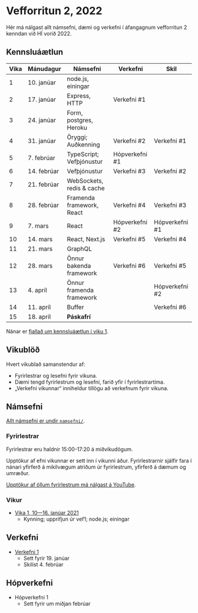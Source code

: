 # Vefforritun 2, 2022

Hér má nálgast allt námsefni, dæmi og verkefni í áfangagnum vefforritun 2 kenndan við HÍ vorið 2022.

## Kennsluáætlun

| Vika | Mánudagur   | Námsefni                  | Verkefni       | Skil           |
|------|-------------|---------------------------|----------------|----------------|
| 1    | 10. janúar  | node.js, einingar         |                |                |
| 2    | 17. janúar  | Express, HTTP             | Verkefni #1    |                |
| 3    | 24. janúar  | Form, postgres, Heroku    |                |                |
| 4    | 31. janúar  | Öryggi; Auðkenning        | Verkefni #2    | Verkefni #1    |
| 5    | 7. febrúar  | TypeScript; Vefþjónustur  | Hópverkefni #1 |                |
| 6    | 14. febrúar | Vefþjónustur              | Verkefni #3    | Verkefni #2    |
| 7    | 21. febrúar | WebSockets, redis & cache |                |                |
| 8    | 28. febrúar | Framenda framework, React | Verkefni #4    | Verkefni #3    |
| 9    | 7. mars     | React                     | Hópverkefni #2 | Hópverkefni #1 |
| 10   | 14. mars    | React, Next.js            | Verkefni #5    | Verkefni #4    |
| 11   | 21. mars    | GraphQL                   |                |                |
| 12   | 28. mars    | Önnur bakenda framework   | Verkefni #6    | Verkefni #5    |
| 13   | 4. apríl    | Önnur framenda framework  |                | Hópverkefni #2 |
| 14   | 11. apríl   | Buffer                    |                | Verkefni #6    |
| 15   | 18. apríl   | **Páskafrí**              |                |                |

Nánar er [fjallað um kennsluáætlun í viku 1](vikur/01).

## Vikublöð

Hvert vikublað samanstendur af:

* Fyrirlestrar og lesefni fyrir vikuna.
* Dæmi tengd fyrirlestrum og lesefni, farið yfir í fyrirlestrartíma.
* „Verkefni vikunnar“ inniheldur tillögu að verkefnum fyrir vikuna.

## Námsefni

[Allt námsefni er undir `namsefni/`](/namsefni).

### Fyrirlestrar

Fyrirlestrar eru haldnir 15:00-17:20 á miðvikudögum.

Upptökur af efni vikunnar er sett inn í vikunni áður. Fyrirlestrarnir sjálfir fara í nánari yfirferð á mikilvægum atriðum úr fyrirlestrum, yfirferð á dæmum og umræður.

[Upptökur af öllum fyrirlestrum má nálgast á YouTube](https://www.youtube.com/playlist?list=PLRj-ccg8iozwBXaSNawCRcSNO7hZDb7Di).

### Vikur

* [Vika 1, 10—16. janúar 2021](vikur/01/vika-01.md)
  * Kynning; upprifjun úr vef1; node.js; einingar

## Verkefni

* [Verkefni 1](https://github.com/vefforritun/vef2-2022-v1)
  * Sett fyrir 19. janúar
  * Skilist 4. febrúar

## Hópverkefni

* Hópverkefni 1
  * Sett fyrir um miðjan febrúar
